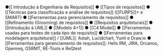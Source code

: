 ●[[ Introdução à Engenharia de Requisitos]]
● [[Tipos de requisitos]]
● [[Técnicas para classificação e análise de requisitos]] ([[FURPS]]+ e SMART)
● [[Ferramentas para gerenciamento de requisitos]]
● [[Refinamento (Grooming) de requisitos]]
● [[Requisitos arquiteturais]]
● [[Introdução à UML]]
● [[Modelo 4+1]]
● [[C4 Model]]
● [[Ferramentas usadas para testes de cada tipo de requisito]]
● [[Ferramentas para modelagem arquitetural]] / [[UML]]: Astah, Lucidchart, Yuml e Draw.io
● [[Ferramentas para gerenciamento de requisitos]]: Helix RM, JIRA, Orcanos, Openreq, OSRMT,
RE-Tools e ReQtest